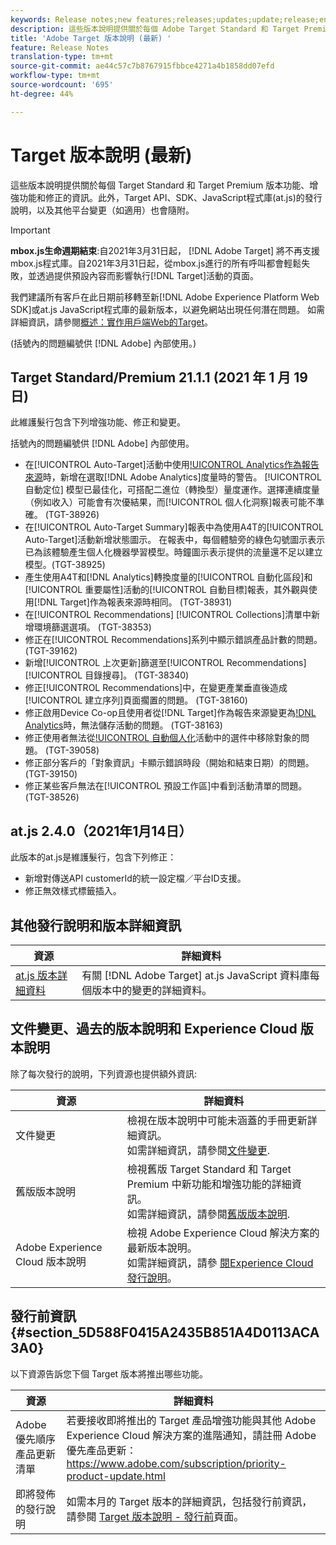 ```yaml
---
keywords: Release notes;new features;releases;updates;update;release;enhancement;enhancements;fixes;bug fixes;updates
description: 這些版本說明提供關於每個 Adobe Target Standard 和 Target Premium 版本功能、增強功能、修正和已知問題的資訊。
title: 'Adobe Target 版本說明 (最新) '
feature: Release Notes
translation-type: tm+mt
source-git-commit: ae44c57c7b8767915fbbce4271a4b1858dd07efd
workflow-type: tm+mt
source-wordcount: '695'
ht-degree: 44%

---
```



# Target 版本說明 (最新)

這些版本說明提供關於每個 Target Standard 和 Target Premium 版本功能、增強功能和修正的資訊。此外，Target API、SDK、JavaScript程式庫(at.js)的發行說明，以及其他平台變更（如適用）也會隨附。

>[!IMPORTANT]
>
>**mbox.js生命週期結束**:自2021年3月31日起， [!DNL Adobe Target] 將不再支援mbox.js程式庫。自2021年3月31日起，從mbox.js進行的所有呼叫都會輕鬆失敗，並透過提供預設內容而影響執行[!DNL Target]活動的頁面。
>
>我們建議所有客戶在此日期前移轉至新[!DNL Adobe Experience Platform Web SDK]或at.js JavaScript程式庫的最新版本，以避免網站出現任何潛在問題。 如需詳細資訊，請參閱[概述：實作用戶端Web的Target](/help/c-implementing-target/c-implementing-target-for-client-side-web/implement-target-for-client-side-web.md)。

(括號內的問題編號供 [!DNL Adobe] 內部使用。)

## Target Standard/Premium 21.1.1 (2021 年 1 月 19 日)

此維護髮行包含下列增強功能、修正和變更。

括號內的問題編號供 [!DNL Adobe] 內部使用。

* 在[!UICONTROL Auto-Target]活動中使用[!UICONTROL Analytics作為報告來源](A4T)時，新增在選取[!DNL Adobe Analytics]度量時的警告。 [!UICONTROL 自動定位] 模型已最佳化，可搭配二進位（轉換型）量度運作。選擇連續度量（例如收入）可能會有次優結果，而[!UICONTROL 個人化洞察]報表可能不準確。 (TGT-38926)
* 在[!UICONTROL Auto-Target Summary]報表中為使用A4T的[!UICONTROL Auto-Target]活動新增狀態圖示。 在報表中，每個體驗旁的綠色勾號圖示表示已為該體驗產生個人化機器學習模型。時鐘圖示表示提供的流量還不足以建立模型。(TGT-38925)
* 產生使用A4T和[!DNL Analytics]轉換度量的[!UICONTROL 自動化區段]和[!UICONTROL 重要屬性]活動的[!UICONTROL 自動目標]報表，其外觀與使用[!DNL Target]作為報表來源時相同。 (TGT-38931)
* 在[!UICONTROL Recommendations] [!UICONTROL Collections]清單中新增環境篩選選項。 (TGT-38353)
* 修正在[!UICONTROL Recommendations]系列中顯示錯誤產品計數的問題。 (TGT-39162)
* 新增[!UICONTROL 上次更新]篩選至[!UICONTROL Recommendations] [!UICONTROL 目錄搜尋]。 (TGT-38340)
* 修正[!UICONTROL Recommendations]中，在變更產業垂直後造成[!UICONTROL 建立序列]頁面擱置的問題。 (TGT-38160)
* 修正啟用Device Co-op且使用者從[!DNL Target]作為報告來源變更為[!DNL Analytics](A4T)時，無法儲存活動的問題。 (TGT-38163)
* 修正使用者無法從[!UICONTROL 自動個人化](AP)活動中的選件中移除對象的問題。 (TGT-39058)
* 修正部分客戶的「對象資訊」卡顯示錯誤時段（開始和結束日期）的問題。 (TGT-39150)
* 修正某些客戶無法在[!UICONTROL 預設工作區]中看到活動清單的問題。 (TGT-38526)

## at.js 2.4.0（2021年1月14日）

此版本的at.js是維護髮行，包含下列修正：

* 新增對傳送API customerId的統一設定檔／平台ID支援。
* 修正無效樣式標籤插入。

## 其他發行說明和版本詳細資訊

| 資源 | 詳細資料 |
|--- |--- |
| [at.js 版本詳細資料](/help/c-implementing-target/c-implementing-target-for-client-side-web/target-atjs-versions.md) | 有關 [!DNL Adobe Target] at.js JavaScript 資料庫每個版本中的變更的詳細資料。 |

## 文件變更、過去的版本說明和 Experience Cloud 版本說明

除了每次發行的說明，下列資源也提供額外資訊:

| 資源 | 詳細資料 |
|--- |--- |
| 文件變更 | 檢視在版本說明中可能未涵蓋的手冊更新詳細資訊。<br>如需詳細資訊，請參閱[文件變更](/help/r-release-notes/doc-change.md#reference_366123CF00994BACBBF9BBDF2C4D840C). |
| 舊版版本說明 | 檢視舊版 Target Standard 和 Target Premium 中新功能和增強功能的詳細資訊。<br>如需詳細資訊，請參閱[舊版版本說明](/help/r-release-notes/release-notes-for-previous-releases.md). |
| Adobe Experience Cloud 版本說明 | 檢視 Adobe Experience Cloud 解決方案的最新版本說明。<br>如需詳細資訊，請參 [閱Experience Cloud發行說明](https://experienceleague.adobe.com/docs/release-notes/experience-cloud/current.html)。 |

## 發行前資訊 {#section_5D588F0415A2435B851A4D0113ACA3A0}

以下資源告訴您下個 Target 版本將推出哪些功能。

| 資源 | 詳細資料 |
|--- |--- |
| Adobe 優先順序產品更新清單 | 若要接收即將推出的 Target 產品增強功能與其他 Adobe Experience Cloud 解決方案的進階通知，請註冊 Adobe 優先產品更新：<br>[](https://www.adobe.com/subscription/priority-product-update.html)https://www.adobe.com/subscription/priority-product-update.html |
| 即將發佈的發行說明 | 如需本月的 Target 版本的詳細資訊，包括發行前資訊，請參閱 [Target 版本說明 - 發行前](/help/r-release-notes/target-release-notes.md)頁面。 |

